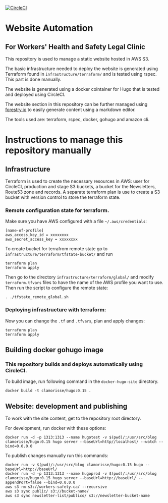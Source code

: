 [![CircleCI](https://circleci.com/gh/workers-safety/workers-safety-website.svg?style=shield&svg)](https://circleci.com/gh/workers-safety/workers-safety-website)

# Website Automation
## For Workers' Health and Safety Legal Clinic

This repository is used to manage a static website hosted in AWS S3.

The basic infrastructure needed to deploy the website is generated using Terraform found in ```infrastructure/terraform/``` and is tested using rspec. This part is done manually.

The website is generated using a docker cointainer for Hugo that is tested and deployed using CircleCI.

The website section in this repository can be further managed using [forestry.io](http://forestry.io) to easily generate content using a markdown editor.

The tools used are: terraform, rspec, docker, gohugo and amazon cli.

# Instructions to manage this repository manually

## Infrastructure

Terraform is used to create the necessary resources in AWS: user for CircleCI, production and stage S3 buckets, a bucket for the Newsletters, Route53 zone and records.
A separate terraform plan is use to create a S3 bucket with version control to store the terraform state.

### Remote configuration state for terraform.

Make sure you have AWS configured with a file ```~/.aws/credentials```:
```
[name-of-profile]
aws_access_key_id = xxxxxxxx
aws_secret_access_key = xxxxxxxx
```
To create bucket for terrafrom remote state go to ```infrastructure/terraform/tfstate-bucket/``` and run
```
terraform plan
terraform apply
```
Then go to the directory ```infrastructure/terraform/global/``` and modify ```terraform.tfvars``` files to have the name of the AWS profile you want to use. Then run the script to configure the remote state:
```
. ./tfstate_remote_global.sh
```

### Deploying infrastructure with terraform:

Now you can change the ```.tf``` and ```.tfvars```, plan and apply changes:
```
terraform plan
terraform apply
```

## Building docker gohugo image
### This repository builds and deploys automatically using CircleCI.

To build image, run following command in the ```docker-hugo-site``` directory.
```
docker build -t clamorisse/hugo:0.15 .
```

## Website: development and publishing

To work with the site content, get to the repository root directory.

For development, run docker with these options:
```
docker run -d -p 1313:1313 --name hugotest -v $(pwd)/:/usr/src/blog clamorisse/hugo:0.15 hugo server --baseUrl=http//localhost/ --watch --bind=0.0.0.0
```

To publish changes manually run this commands:
```
docker run -v $(pwd)/:/usr/src/blog clamorisse/hugo:0.15 hugo --baseUrl=http://baseUrl/
docker run -d -p 1313:1313 --name hugoprod -v $(pwd)/:/usr/src/blog clamorisse/hugo:0.15 hugo server --baseUrl=http://baseUrl/ --appendPort=false --bind=0.0.0.0
aws s3 rm s3://workers-safety.ca/ --recursive
aws s3 sync public/ s3://bucket-name/
aws s3 sync newsletter-list/publico/ s3://newsletter-bucket-name
```

